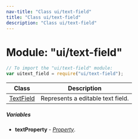 ```yaml
---
nav-title: "Class ui/text-field"
title: "Class ui/text-field"
description: "Class ui/text-field"
---
```

# Module: "ui/text-field"

``` JavaScript
// To import the "ui/text-field" module:
var uitext_field = require("ui/text-field");
```

Class | Description
------|------------
[TextField](../../ui/text-field/TextField.md) | Represents a editable text field.

##### Variables
 - **textProperty** - [_Property_](../../ui/core/dependency-observable/Property.md).